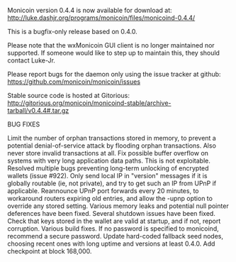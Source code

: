 Monicoin version 0.4.4 is now available for download at:
http://luke.dashjr.org/programs/monicoin/files/monicoind-0.4.4/

This is a bugfix-only release based on 0.4.0.

Please note that the wxMonicoin GUI client is no longer maintained nor supported. If someone would like to step up to maintain this, they should contact Luke-Jr.

Please report bugs for the daemon only using the issue tracker at github:
https://github.com/monicoin/monicoin/issues

Stable source code is hosted at Gitorious:
http://gitorious.org/monicoin/monicoind-stable/archive-tarball/v0.4.4#.tar.gz

BUG FIXES

Limit the number of orphan transactions stored in memory, to prevent a potential denial-of-service attack by flooding orphan transactions. Also never store invalid transactions at all.
Fix possible buffer overflow on systems with very long application data paths. This is not exploitable.
Resolved multiple bugs preventing long-term unlocking of encrypted wallets (issue #922).
Only send local IP in "version" messages if it is globally routable (ie, not private), and try to get such an IP from UPnP if applicable.
Reannounce UPnP port forwards every 20 minutes, to workaround routers expiring old entries, and allow the -upnp option to override any stored setting.
Various memory leaks and potential null pointer deferences have been
fixed.
Several shutdown issues have been fixed.
Check that keys stored in the wallet are valid at startup, and if not,
report corruption.
Various build fixes.
If no password is specified to monicoind, recommend a secure password.
Update hard-coded fallback seed nodes, choosing recent ones with long uptime and versions at least 0.4.0.
Add checkpoint at block 168,000.

